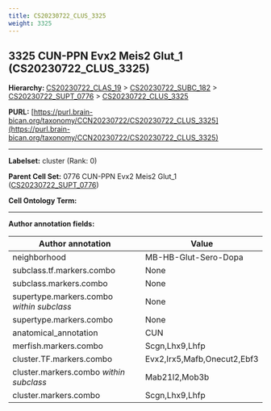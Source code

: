 ```yaml
---
title: CS20230722_CLUS_3325
weight: 3325
---
```

## 3325 CUN-PPN Evx2 Meis2 Glut_1 (CS20230722_CLUS_3325)
<b>Hierarchy: </b>
[CS20230722_CLAS_19](../CS20230722_CLAS_19) >
[CS20230722_SUBC_182](../CS20230722_SUBC_182) >
[CS20230722_SUPT_0776](../CS20230722_SUPT_0776) >
[CS20230722_CLUS_3325](../CS20230722_CLUS_3325)

**PURL:** [https://purl.brain-bican.org/taxonomy/CCN20230722/CS20230722_CLUS_3325](https://purl.brain-bican.org/taxonomy/CCN20230722/CS20230722_CLUS_3325)

---


**Labelset:** cluster (Rank: 0)

**Parent Cell Set:** 0776 CUN-PPN Evx2 Meis2 Glut_1 ([CS20230722_SUPT_0776](../CS20230722_SUPT_0776))



**Cell Ontology Term:** 

[MARKER GENES.]: #


---

[TRANSFERRED ANNOTATIONS.]: #


[AUTHOR ANNOTATION FIELDS.]: #


**Author annotation fields:**

| Author annotation | Value |
|-------------------|-------|
|neighborhood|MB-HB-Glut-Sero-Dopa|
|subclass.tf.markers.combo|None|
|subclass.markers.combo|None|
|supertype.markers.combo _within subclass_|None|
|supertype.markers.combo|None|
|anatomical_annotation|CUN|
|merfish.markers.combo|Scgn,Lhx9,Lhfp|
|cluster.TF.markers.combo|Evx2,Irx5,Mafb,Onecut2,Ebf3|
|cluster.markers.combo _within subclass_|Mab21l2,Mob3b|
|cluster.markers.combo|Scgn,Lhx9,Lhfp|
